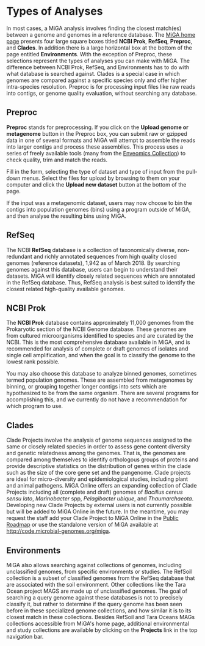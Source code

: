 # Types of Analyses

In most cases, a MiGA analysis involves finding the closest match(es) between a genome and genomes in a reference database.
The [MiGA home page](http://microbial-genomes.org/) presents four large square boxes titled **NCBI Prok**, **RefSeq**,
**Preproc**, and **Clades**. In addition there is a large horizontal box at the bottom of the page entitled **Environments**.
With the exception of Preproc, these selections represent the types of analyses you can make with MiGA. The difference between
NCBI Prok, RefSeq, and Environments has to do with what database is searched against. Clades is a special case in which genomes
are compared against a specific species only and offer higher intra-species resolution. Preproc is for processing input files like
raw reads into contigs, or genome quality evaluation, without searching any database.

## Preproc

**Preproc** stands for preprocessing. If you click on the **Upload genome or metagenome** button in the Preproc box, you can submit
raw or gzipped data in one of several formats and MiGA will attempt to assemble the reads into larger contigs and process these
assemblies. This process uses a series of freely available tools (many from the
[Enveomics Collection](http://enve-omics.ce.gatech.edu/enveomics)) to check quality, trim and match the reads.

Fill in the form, selecting the type of dataset and type of input from the pull-down menus. Select the files for upload by browsing
to them on your computer and click the **Upload new dataset** button at the bottom of the page.

If the input was a metagenomic dataset, users may now choose to bin the contigs into population genomes (bins) using a program outside
of MiGA, and then analyse the resulting bins using MiGA.

## RefSeq

The NCBI **RefSeq** database is a collection of taxonomically diverse, non-redundant and richly annotated sequences from high quality
closed genomes (reference datasets), 1,942 as of March 2018. By searching genomes against this database, users can begin to understand
their datasets. MiGA will identify closely related sequences which are annotated in the RefSeq database. Thus, RefSeq analysis is best
suited to identify the closest related high-quality available genomes.

## NCBI Prok

The **NCBI Prok** database contains approximately 11,000 genomes from the Prokaryotic section of the NCBI Genome database. These genomes
are from cultured microorganisms identified to species and are curated by the NCBI. This is the most comprehensive database available in
MiGA, and is recommended for analysis of complete or draft genomes of isolates and single cell amplification, and when the goal is to
classify the genome to the lowest rank possible. 

You may also choose this database to analyze binned genomes, sometimes termed population genomes. These are assembled from metagenomes
by binning, or grouping together longer contigs into sets which are hypothesized to be from the same organism. There are several
programs for accomplishing this, and we currently do not have a recommendation for which program to use.

## Clades

Clade Projects involve the analysis of genome sequences assigned to the same or closely related species in order to assess gene
content diversity and genetic relatedness among the genomes. That is, the genomes are compared among themselves to identify
orthologous groups of proteins and provide descriptive statistics on the distribution of genes within the clade such as the size of
the core gene set and the pangenome. Clade projects are ideal for micro-diversity and epidemiological studies, including plant and
animal pathogens. MiGA Online offers an expanding collection of Clade Projects including all (complete and draft) genomes of
*Bacillus cereus sensu lato*, *Marinobacter* spp, *Pelagibacter ubique*, and *Thaumarchaeota*. Developing new Clade Projects by
external users is not currently possible but will be added to MiGA Online in the future. In the meantime, you may request the staff
add your Clade Project to MiGA Online in the [Public Roadmap](http://roadmap.microbial-genomes.org/) or use the standalone version
of MiGA available at http://code.microbial-genomes.org/miga.

## Environments

MiGA also allows searching against collections of genomes, including unclassified genomes, from specific environments or studies.
The RefSoil collection is a subset of classified genomes from the RefSeq database that are associated with the soil environment.
Other collections like the Tara Ocean project MAGS are made up of unclassified genomes. The goal of searching a query genome against
these databases is not to precisely classify it, but rather to determine if the query genome has been seen before in these specialized
genome collections, and how similar it is to its closest match in these collections. Besides RefSoil and Tara Oceans MAGs collections
accessible from MiGA's home page, additional environmental and study collections are available by clicking on the **Projects** link
in the top navigation bar.
